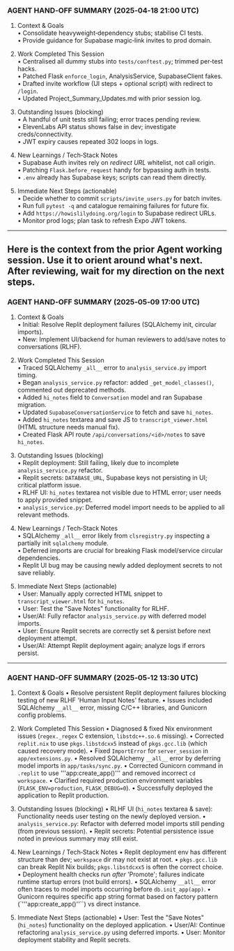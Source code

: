 ### AGENT HAND‑OFF SUMMARY  (2025‑04‑18 21:00 UTC)

1. Context & Goals  
• Consolidate heavyweight‑dependency stubs; stabilise CI tests.  
• Provide guidance for Supabase magic‑link invites to prod domain.

2. Work Completed This Session  
• Centralised all dummy stubs into `tests/conftest.py`; trimmed per‑test hacks.  
• Patched Flask `enforce_login`, AnalysisService, SupabaseClient fakes.  
• Drafted invite workflow (UI steps + optional script) with redirect to `/login`.  
• Updated Project_Summary_Updates.md with prior session log.

3. Outstanding Issues (blocking)  
• A handful of unit tests still failing; error traces pending review.  
• ElevenLabs API status shows false in dev; investigate creds/connectivity.  
• JWT expiry causes repeated 302 loops in logs.

4. New Learnings / Tech‑Stack Notes  
• Supabase Auth invites rely on *redirect URL* whitelist, not call origin.  
• Patching `Flask.before_request` handy for bypassing auth in tests.  
• `.env` already has Supabase keys; scripts can read them directly.

5. Immediate Next Steps (actionable)  
• Decide whether to commit `scripts/invite_users.py` for batch invites.  
• Run full `pytest -q` and catalogue remaining failures for future fix.  
• Add `https://howislilydoing.org/login` to Supabase redirect URLs.  
• Monitor prod logs; plan task to refresh Expo JWT tokens.

---
Here is the context from the prior Agent working session.  Use it to orient around what's next. After reviewing, wait for my direction on the next steps.  
--- 

### AGENT HAND‑OFF SUMMARY  (2025‑05‑09 17:00 UTC)

1. Context & Goals  
• Initial: Resolve Replit deployment failures (SQLAlchemy init, circular imports).  
• New: Implement UI/backend for human reviewers to add/save notes to conversations (RLHF).

2. Work Completed This Session  
• Traced SQLAlchemy `_all__` error to `analysis_service.py` import timing.  
• Began `analysis_service.py` refactor: added `_get_model_classes()`, commented out deprecated methods.  
• Added `hi_notes` field to `Conversation` model and ran Supabase migration.  
• Updated `SupabaseConversationService` to fetch and save `hi_notes`.  
• Added `hi_notes` textarea and save JS to `transcript_viewer.html` (HTML structure needs manual fix).  
• Created Flask API route `/api/conversations/<id>/notes` to save `hi_notes`.

3. Outstanding Issues (blocking)  
• Replit deployment: Still failing, likely due to incomplete `analysis_service.py` refactor.  
• Replit secrets: `DATABASE_URL`, Supabase keys not persisting in UI; critical platform issue.  
• RLHF UI: `hi_notes` textarea not visible due to HTML error; user needs to apply provided snippet.  
• `analysis_service.py`: Deferred model import needs to be applied to all relevant methods.

4. New Learnings / Tech‑Stack Notes  
• SQLAlchemy `_all__` error likely from `clsregistry.py` inspecting a partially init `sqlalchemy` module.  
• Deferred imports are crucial for breaking Flask model/service circular dependencies.  
• Replit UI bug may be causing newly added deployment secrets to not save reliably.

5. Immediate Next Steps (actionable)  
• User: Manually apply corrected HTML snippet to `transcript_viewer.html` for `hi_notes`.  
• User: Test the "Save Notes" functionality for RLHF.  
• User/AI: Fully refactor `analysis_service.py` with deferred model imports.  
• User: Ensure Replit secrets are correctly set & persist before next deployment attempt.  
• User/AI: Attempt Replit deployment again; analyze logs if errors persist.

--- 

### AGENT HAND‑OFF SUMMARY  (2025‑05‑12 13:30 UTC)

1. Context & Goals
• Resolve persistent Replit deployment failures blocking testing of new RLHF 'Human Input Notes' feature.
• Issues included SQLAlchemy `__all__` error, missing C/C++ libraries, and Gunicorn config problems.

2. Work Completed This Session
• Diagnosed & fixed Nix environment issues (`regex._regex` C extension, `libstdc++.so.6` missing).
• Corrected `replit.nix` to use `pkgs.libstdcxx5` instead of `pkgs.gcc.lib` (which caused recovery mode).
• Fixed `ImportError` for `server_session` in `app/extensions.py`.
• Resolved SQLAlchemy `__all__` error by deferring model imports in `app/tasks/sync.py`.
• Corrected Gunicorn command in `.replit` to use \'\'\'app:create_app()\'\'\' and removed incorrect `cd workspace`.
• Clarified required production environment variables (`FLASK_ENV=production`, `FLASK_DEBUG=0`).
• Successfully deployed the application to Replit production.

3. Outstanding Issues (blocking)
• RLHF UI (`hi_notes` textarea & save): Functionality needs user testing on the newly deployed version.
• `analysis_service.py`: Refactor with deferred model imports still pending (from previous session).
• Replit secrets: Potential persistence issue noted in previous summary may still exist.

4. New Learnings / Tech‑Stack Notes
• Replit deployment env has different structure than dev; `workspace` dir may not exist at root.
• `pkgs.gcc.lib` can break Replit Nix builds; `pkgs.libstdcxx5` is often the correct choice.
• Deployment health checks run *after* 'Promote'; failures indicate runtime startup errors (not build errors).
• SQLAlchemy `__all__` error often traces to model imports occurring before `db.init_app(app)`.
• Gunicorn requires specific app string format based on factory pattern (`\'\'\'app:create_app()\'\'\``) vs direct instance.

5. Immediate Next Steps (actionable)
• User: Test the "Save Notes" (`hi_notes`) functionality on the deployed application.
• User/AI: Continue refactoring `analysis_service.py` using deferred imports.
• User: Monitor deployment stability and Replit secrets.  